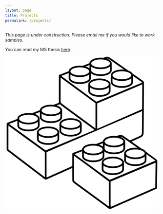 ```yaml
---
layout: page
title: Projects
permalink: /projects/
---
```


*This page is under construction. Please email me if you would like to work samples.*

You can read my MS thesis <a href="https://github.com/mappist/gis-thesis/blob/main/MS-thesis-final-compressed.pdf" target="_blank"> here</a>.


![LEGO bricks](/images/lego.png)
